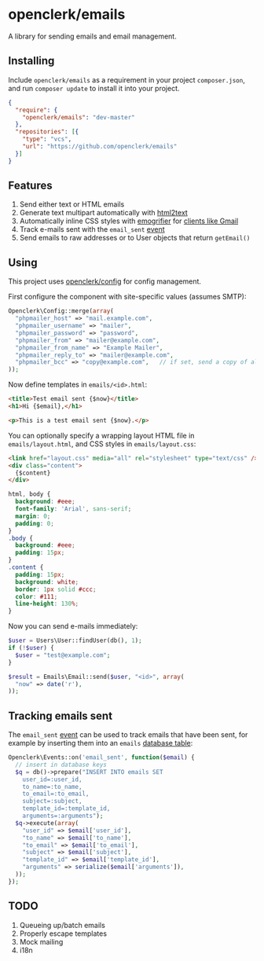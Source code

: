 openclerk/emails
================

A library for sending emails and email management.

## Installing

Include `openclerk/emails` as a requirement in your project `composer.json`,
and run `composer update` to install it into your project.

```json
{
  "require": {
    "openclerk/emails": "dev-master"
  },
  "repositories": [{
    "type": "vcs",
    "url": "https://github.com/openclerk/emails"
  }]
}
```

## Features

1. Send either text or HTML emails
1. Generate text multipart automatically with [html2text](https://github.com/soundasleep/html2text)
1. Automatically inline CSS styles with [emogrifier](https://github.com/jjriv/emogrifier) for [clients like Gmail](https://litmus.com/blog/understanding-gmail-and-css-part-1)
1. Track e-mails sent with the `email_sent` [event](https://github.com/openclerk/events)
1. Send emails to raw addresses or to User objects that return `getEmail()`

## Using

This project uses [openclerk/config](https://github.com/openclerk/config) for config management.

First configure the component with site-specific values (assumes SMTP):

```php
Openclerk\Config::merge(array(
  "phpmailer_host" => "mail.example.com",
  "phpmailer_username" => "mailer",
  "phpmailer_password" => "password",
  "phpmailer_from" => "mailer@example.com",
  "phpmailer_from_name" => "Example Mailer",
  "phpmailer_reply_to" => "mailer@example.com",
  "phpmailer_bcc" => "copy@example.com",   // if set, send a copy of all emails to this address
));
```

Now define templates in `emails/<id>.html`:

```html
<title>Test email sent {$now}</title>
<h1>Hi {$email},</h1>

<p>This is a test email sent {$now}.</p>
```

You can optionally specify a wrapping layout HTML file in `emails/layout.html`, and CSS
styles in `emails/layout.css`:

```html
<link href="layout.css" media="all" rel="stylesheet" type="text/css" />
<div class="content">
  {$content}
</div>
```

```css
html, body {
  background: #eee;
  font-family: 'Arial', sans-serif;
  margin: 0;
  padding: 0;
}
.body {
  background: #eee;
  padding: 15px;
}
.content {
  padding: 15px;
  background: white;
  border: 1px solid #ccc;
  color: #111;
  line-height: 130%;
}
```

Now you can send e-mails immediately:

```php
$user = Users\User::findUser(db(), 1);
if (!$user) {
  $user = "test@example.com";
}

$result = Emails\Email::send($user, "<id>", array(
  "now" => date('r'),
));
```

## Tracking emails sent

The `email_sent` [event](https://github.com/openclerk/events) can be used to track
emails that have been sent, for example by inserting them into an `emails`
[database table](https://github.com/openclerk/db):

```php
Openclerk\Events::on('email_sent', function($email) {
  // insert in database keys
  $q = db()->prepare("INSERT INTO emails SET
    user_id=:user_id,
    to_name=:to_name,
    to_email=:to_email,
    subject=:subject,
    template_id=:template_id,
    arguments=:arguments");
  $q->execute(array(
    "user_id" => $email['user_id'],
    "to_name" => $email['to_name'],
    "to_email" => $email['to_email'],
    "subject" => $email['subject'],
    "template_id" => $email['template_id'],
    "arguments" => serialize($email['arguments']),
  ));
});
```

## TODO

1. Queueing up/batch emails
1. Properly escape templates
1. Mock mailing
1. i18n
